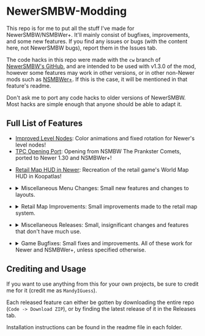 # NewerSMBW-Modding
This repo is for me to put all the stuff I've made for NewerSMBW/NSMBWer+. It'll mainly consist of bugfixes, improvements, and some new
features. If you find any issues or bugs (with the content here, not NewerSMBW bugs), report them in the Issues tab.

The code hacks in this repo were made with the `cw` branch of [NewerSMBW's GitHub][newer], and are intended to be used with v1.3.0 of the mod,
however some features may work in other versions, or in other non-Newer mods such as [NSMBWer+][nsmbwer]. If this is the case, it will be mentioned in
that feature's readme.

Don't ask me to port any code hacks to older versions of NewerSMBW. Most hacks are simple enough that anyone should be able to adapt it.

## Full List of Features
- [Improved Level Nodes](/Improved-Level-Nodes): Color animations and fixed rotation for Newer's level nodes!
- [TPC Opening Port](/TPC-Opening-Port): Opening from NSMBW The Prankster Comets, ported to Newer 1.30 and NSMBWer+!
<!-- - [Better Koopatlas Lighting](/Better-KP-Lighting): Support for using different lighting between Koopatlas maps/worlds! -->
- [Retail Map HUD in Newer](/Retail-Map-Hud-In-Newer): Recreation of the retail game's World Map HUD in Koopatlas!
- <details>
  <summary>Miscellaneous Menu Changes: Small new features and changes to layouts.</summary>
  <p></p>

  [Single-Row Number of Players](/Single-Row-Number-of-Players): Code hack that allows the 1 button on the Number of players screen to be on the same row as the others!
  <br>
  [Game Over Fix (for Modern MarioFont)](/Game-Over-Fix-For-Modern-MarioFont): Small hack that fixes the Game Over screen for mods that use the modern MarioFont!
</details>

- <details>
  <summary>Retail Map Improvements: Small improvements made to the retail map system.</summary>
  <p></p>

  [Start Node Directions](/Start-Node-Directions): Code hack allows Start Nodes to point up, right, left, or down!
</details>

- <details>
  <summary>Miscellaneous Releases: Small, insignificant changes and features that don't have much use.</summary>
  <p></p>

  [Randomized Lighting](/Miscellaneous/Randomized-Lighting): Randomly selects the World Map and level lightings rather than choosing based on world/zone settings.
</details>

- <details>
  <summary>Game Bugfixes: Small fixes and improvements. All of these work for Newer and NSMBWer+, unless specified otherwise.</summary>
  <p></p>

  [Jellybeam Lighting Fix](/Bugfixes/Jellybeam-Lighting)
  [(Retail) Map HUD Star Coin Fix](/Bugfixes/Map-Hud-Star-Coins)
</details>

## Crediting and Usage
If you want to use anything from this for your own projects, be sure to credit me for it (credit me as `MandyIGuess`).

Each released feature can either be gotten by downloading the entire repo (`Code -> Download ZIP`), or by finding the latest release of it in the Releases tab.

Installation instructions can be found in the readme file in each folder.

[newer]: https://github.com/Newer-Team/NewerSMBW
[nsmbwer]: https://github.com/Developers-Collective/NSMBWerPlus